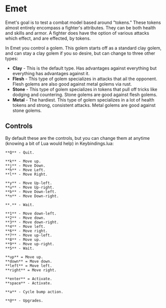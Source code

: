 # Emet

Emet's goal is to test a combat model based around "tokens." These tokens almost entirely encompass a fighter's attributes. They can be both health and skills and armor. A fighter does have the option of various attacks which effect, and are effected, by tokens.

In Emet you control a golem. This golem starts off as a standard clay golem, and can stay a clay golem if you so desire, but can change to three other types:

  * **Clay** - This is the default type. Has advantages against everything but everything has advantages against it.
  * **Flesh** - This type of golem specializes in attacks that ail the opponent. Flesh golems are also good against metal golems via rust.
  * **Stone** - This type of golem specializes in tokens that pull off tricks like dodging and countering. Stone golems are good against flesh golems.
  * **Metal** - The hardiest. This type of golem specializes in a lot of health tokens and strong, consistent attacks. Metal golems are good against stone golems.

## Controls

By default these are the controls, but you can change them at anytime (knowing a bit of Lua would help) in Keybindings.lua:

    **Q** - Quit.

    **k** - Move up.
    **j** - Move Down.
    **h** - Move Left.
    **l** - Move Right.

    **y** - Move Up-left.
    **u** - Move Up-right.
    **b** - Move Down-left.
    **n** - Move Down-right.

    **.** - Wait.

    **1** - Move down-left.
    **2** - Move down.
    **3** - Move down-right.
    **4** - Move left.
    **6** - Move right.
    **7** - Move up-left.
    **8** - Move up.
    **9** - Move up-right.
    **5** - Wait.

    **up** = Move up.
    **down** = Move down.
    **left** = Move left.
    **right** = Move right.

    **enter** = Activate.
    **space** - Activate.

    **a** - Cycle bump action.

    **@** - Upgrades.
